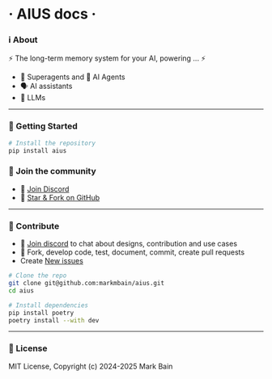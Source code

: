 # · AIUS docs ·
### ℹ️ About
⚡ The long-term memory system for your AI, powering ... ⚡ 

- 🥷 Superagents and 🤖 AI Agents
- 🗣️ AI assistants
- 🧠 LLMs

---

### 🚀 Getting Started
```bash
# Install the repository
pip install aius
```


### 🔗 Join the community
- 💬 [Join Discord](https://discord.gg/cM6vFhJbWS)
- 🐙 [Star & Fork on GitHub](https://github.com/markmbain/aius)
---

### 🤝 Contribute
- 💬 [Join discord](https://discord.gg/cM6vFhJbWS) to chat about designs, contribution and use cases
- 🍴 Fork, develop code, test, document, commit, create pull requests
- Create [New issues](https://github.com/markmbain/aius/issues/new)


```bash
# Clone the repo
git clone git@github.com:markmbain/aius.git
cd aius

# Install dependencies
pip install poetry
poetry install --with dev

```

---

### 📝 License
MIT License, Copyright (c) 2024-2025 Mark Bain
